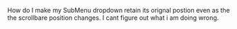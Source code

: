 How do I make my SubMenu dropdown retain its orignal postion even as the the scrollbare position changes. I cant figure out what i am doing wrong.